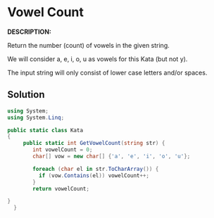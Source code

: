 # Vowel Count
**DESCRIPTION:**

Return the number (count) of vowels in the given string.

We will consider a, e, i, o, u as vowels for this Kata (but not y).

The input string will only consist of lower case letters and/or spaces.


## Solution
```C#
using System;
using System.Linq;

public static class Kata
{
     public static int GetVowelCount(string str) {
        int vowelCount = 0;
        char[] vow = new char[] {'a', 'e', 'i', 'o', 'u'};

        foreach (char el in str.ToCharArray()) {
          if (vow.Contains(el)) vowelCount++; 
        }
        return vowelCount;

}
  }
```